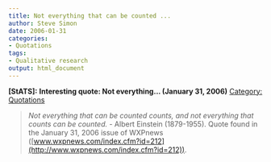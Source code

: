 ```yaml
---
title: Not everything that can be counted ...
author: Steve Simon
date: 2006-01-31
categories:
- Quotations
tags:
- Qualitative research
output: html_document
---
```

**[StATS]:** **Interesting quote: Not everything\...
(January 31, 2006)** [Category:
Quotations](../category/InterestingQuotes.html)

> *Not everything that can be counted counts, and not everything that
> counts can be counted.* - Albert Einstein (1879-1955). Quote found in
> the January 31, 2006 issue of WXPnews
> ([www.wxpnews.com/index.cfm?id=212](http://www.wxpnews.com/index.cfm?id=212)).

